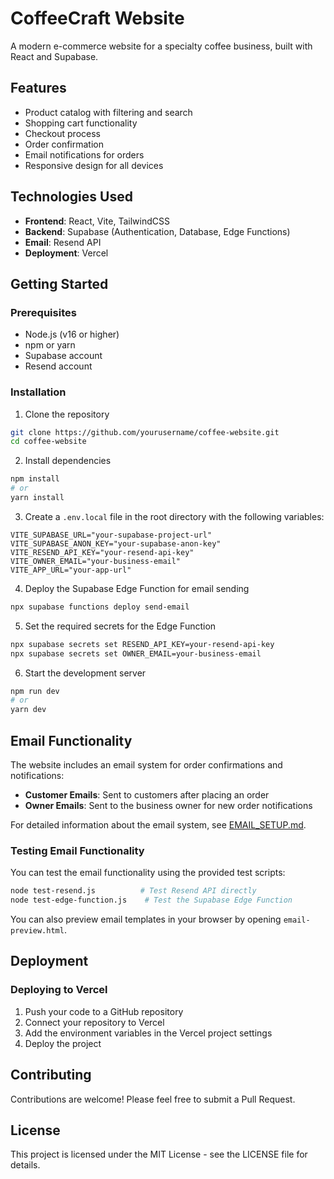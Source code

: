 # CoffeeCraft Website

A modern e-commerce website for a specialty coffee business, built with React and Supabase.

## Features

- Product catalog with filtering and search
- Shopping cart functionality
- Checkout process
- Order confirmation
- Email notifications for orders
- Responsive design for all devices

## Technologies Used

- **Frontend**: React, Vite, TailwindCSS
- **Backend**: Supabase (Authentication, Database, Edge Functions)
- **Email**: Resend API
- **Deployment**: Vercel

## Getting Started

### Prerequisites

- Node.js (v16 or higher)
- npm or yarn
- Supabase account
- Resend account

### Installation

1. Clone the repository

```bash
git clone https://github.com/yourusername/coffee-website.git
cd coffee-website
```

2. Install dependencies

```bash
npm install
# or
yarn install
```

3. Create a `.env.local` file in the root directory with the following variables:

```
VITE_SUPABASE_URL="your-supabase-project-url"
VITE_SUPABASE_ANON_KEY="your-supabase-anon-key"
VITE_RESEND_API_KEY="your-resend-api-key"
VITE_OWNER_EMAIL="your-business-email"
VITE_APP_URL="your-app-url"
```

4. Deploy the Supabase Edge Function for email sending

```bash
npx supabase functions deploy send-email
```

5. Set the required secrets for the Edge Function

```bash
npx supabase secrets set RESEND_API_KEY=your-resend-api-key
npx supabase secrets set OWNER_EMAIL=your-business-email
```

6. Start the development server

```bash
npm run dev
# or
yarn dev
```

## Email Functionality

The website includes an email system for order confirmations and notifications:

- **Customer Emails**: Sent to customers after placing an order
- **Owner Emails**: Sent to the business owner for new order notifications

For detailed information about the email system, see [EMAIL_SETUP.md](./EMAIL_SETUP.md).

### Testing Email Functionality

You can test the email functionality using the provided test scripts:

```bash
node test-resend.js          # Test Resend API directly
node test-edge-function.js    # Test the Supabase Edge Function
```

You can also preview email templates in your browser by opening `email-preview.html`.

## Deployment

### Deploying to Vercel

1. Push your code to a GitHub repository
2. Connect your repository to Vercel
3. Add the environment variables in the Vercel project settings
4. Deploy the project

## Contributing

Contributions are welcome! Please feel free to submit a Pull Request.

## License

This project is licensed under the MIT License - see the LICENSE file for details.